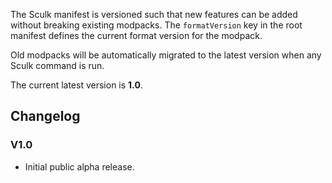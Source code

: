 The Sculk manifest is versioned such that new features can be added without
breaking existing modpacks. The `formatVersion` key in the root manifest defines
the current format version for the modpack.

Old modpacks will be automatically migrated to the latest version when any Sculk
command is run.

The current latest version is **1.0**.

## Changelog

### V1.0

- Initial public alpha release.
